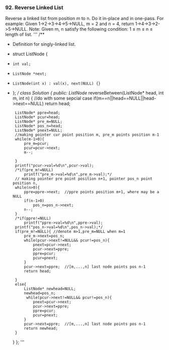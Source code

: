 ### 92. Reverse Linked List
Reverse a linked list from position m to n. Do it in-place and in one-pass.
For example:
Given 1->2->3->4->5->NULL, m = 2 and n = 4,
return 1->4->3->2->5->NULL.
Note:
Given m, n satisfy the following condition:
1 ≤ m ≤ n ≤ length of list.
'''
/**
 * Definition for singly-linked list.
 * struct ListNode {
 *     int val;
 *     ListNode *next;
 *     ListNode(int x) : val(x), next(NULL) {}
 * };
 */
class Solution {
public:
    ListNode* reverseBetween(ListNode* head, int m, int n) {
        //do with some sepcial case
        if(m==n||head==NULL||head->next==NULL)
            return head;

        ListNode* ppre=head;
        ListNode* pcur=head;
        ListNode* pre_m=NULL;
        ListNode* pos_n=head;
        ListNode* pnext=NULL;
        //making pointer cur point position m, pre_m points position m-1
        while(m-1>0){
            pre_m=pcur;
            pcur=pcur->next;
            m--;
           
        }
        printf("pcur->val=%d\n",pcur->val);
        /*if(pre_m!=NULL)
            printf("pre_m->val=%d\n",pre_m->val);*/
        // making pointer pre point position n+1, pointer pos_n point position n,
        while(n>0){
            ppre=ppre->next;  //ppre points position m+1, where may be a NULL
            if(n-1>0)
                pos_n=pos_n->next;
            n--;
        }
        /*if(ppre!=NULL)
            printf("ppre->val=%d\n",ppre->val);
        printf("pos_n->val=%d\n",pos_n->val);*/
        if(pre_m!=NULL){ //denote m>1,pre_m=NULL when m=1
            pre_m->next=pos_n; 
            while(pcur->next!=NULL&& pcur!=pos_n){
                pnext=pcur->next;
                pcur->next=ppre;
                ppre=pcur;
                pcur=pnext;
            }
            pcur->next=ppre;  //[m,...,n] last node points pos n-1
            return head;
            
        }
        else{
            ListNode* newhead=NULL;
            newhead=pos_n;
             while(pcur->next!=NULL&& pcur!=pos_n){
                pnext=pcur->next;
                pcur->next=ppre;
                ppre=pcur;
                pcur=pnext;
            }
            pcur->next=ppre;  //[m,...,n] last node points pos n-1
            return newhead;
        }
    
    }
};
'''
